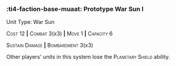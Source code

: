 ### :ti4-faction-base-muaat: **Prototype War Sun I**

Unit Type: War Sun 

<span style="font-variant:small-caps;">Cost</span> 12 __|__ <span style="font-variant:small-caps;">Combat</span> 3(x3) __|__ <span style="font-variant:small-caps;">Move</span> 1 __|__ <span style="font-variant:small-caps;">Capacity</span> 6

<span style="font-variant:small-caps;">Sustain Damage</span> __|__ <span style="font-variant:small-caps;">Bombardment</span> 3(x3)

Other players' units in this system lose the <span style="font-variant:small-caps;">Planetary Shield</span> ability.
